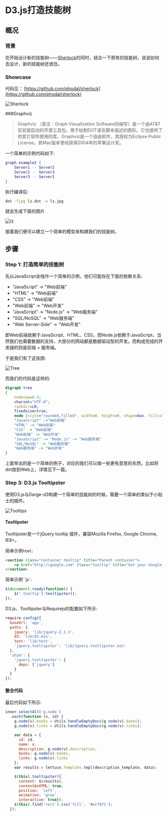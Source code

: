 D3.js打造技能树
===

概况
---

### 背景

在开始设计新的技能树——[Sherlock](https://github.com/phodal/sherlock)的同时，结合一下原有的技能树，说说如何去设计，新的技能树还很丑。

### Showcase 

代码见： [https://github.com/phodal/sherlock](https://github.com/phodal/sherlock)

![Sherlock](./images/sherlock.png)

###Graphviz

>  Graphviz （英文：Graph Visualization Software的缩写）是一个由AT&T实验室启动的开源工具包，用于绘制DOT语言脚本描述的图形。它也提供了供其它软件使用的库。Graphviz是一个自由软件，其授权为Eclipse Public License。其Mac版本曾经获得2004年的苹果设计奖。

一个简单的示例代码如下:

```dot
graph example1 {
    Server1 -- Server2
    Server2 -- Server3
    Server3 -- Server1
}
```

执行编译后:

```bash
dot -Tjpg lz.dot -o lz.jpg
```

就会生成下面的图片

![lz](./images/lz.jpg)
	
接着我们便可以建立一个简单的模型来构建我们的技能树。

步骤
---

### Step 1: 打造简单的技能树

先以JavaScript全栈作一个简单的示例，他们可能存在下面的依赖关系:


 - "JavaScript" -> "Web前端"
 - "HTML" -> "Web前端"
 - "CSS" -> "Web前端"
 - "Web前端" -> "Web开发"
 - "JavaScript" -> "Node.js" -> "Web服务端"
 - "SQL/NoSQL" -> "Web服务端"
 - "Web Server-Side" -> "Web开发"	

	
即Web前端依赖于JavaScript、HTML、CSS，而Node.js依赖于JavaScript，当然我们也需要数据的支持，大部分的网站都是数据驱动型的开发。而构成完成的开发链的则是前端 + 服务端。

于是我们有了这张图:

![Tree](./images/tree.jpg)

而我们的代码是这样的:

```dot
digraph tree
{
    nodesep=0.5;
    charset="UTF-8";
    rankdir=LR;
    fixedsize=true;
    node [style="rounded,filled", width=0, height=0, shape=box, fillcolor="#E5E5E5", concentrate=true]
    "JavaScript" ->"Web前端"
    "HTML" -> "Web前端"
    "CSS" -> "Web前端"
    "Web前端" -> "Web开发"
    "JavaScript" -> "Node.js" -> "Web服务端"
    "SQL/NoSQL" -> "Web服务端"
    "Web服务端" -> "Web开发"
}
```
    
上面举出的是一个简单的例子，对应的我们可以做一些更有意思的东西，比如将dot放到Web上，详情见下一篇。

### Step 3: D3.js Tooltipster
  
使用D3.js与Darge-d3构建一个简单的技能树的时候，需要一个简单的类似于小贴士的插件。

![Tooltips](./images/tips.jpg)

#### Tooltipster

Tooltipster是一个jQuery tooltip 插件，兼容Mozilla Firefox, Google Chrome, IE8+。

简单示例``html``:

```html
<section class="container tooltip" title="Parent container">
	<a href="http://google.com" class="tooltip" title="Get your Google on">Google</a>
</section>
```

简单示例``js`:

```javascript
$(document).ready(function() {
	$('.tooltip').tooltipster();
});
```

D3.js、Tooltipster与Requirejs的配置如下所示:

```javascript
require.config({
  baseUrl: 'app',
  paths: {
    jquery: 'lib/jquery-2.1.3',
    d3: 'lib/d3.min',
    text: 'lib/text',
    'jquery.tooltipster': 'lib/jquery.tooltipster.min'
  },
  'shim': {
    'jquery.tooltipster': {
      deps: ['jquery']
    }
  }
});
```

#### 整合代码

最后代码如下所示:

```javascript
inner.selectAll('g.node')
  .each(function (v, id) {
    g.node(v).books = Utils.handleEmptyDocs(g.node(v).books);
    g.node(v).links = Utils.handleEmptyDocs(g.node(v).links);

    var data = {
      id: id,
      name: v,
      description: g.node(v).description,
      books: g.node(v).books,
      links: g.node(v).links
    };
    var results = lettuce.Template.tmpl(description_template, data);

    $(this).tooltipster({
      content: $(results),
      contentAsHTML: true,
      position: 'left',
      animation: 'grow',
      interactive: true});
    $(this).find('rect').css('fill', '#ecf0f1');
  });
```

